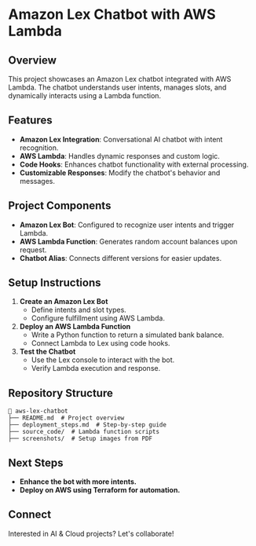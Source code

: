 # Amazon Lex Chatbot with AWS Lambda

## Overview
This project showcases an Amazon Lex chatbot integrated with AWS Lambda. The chatbot understands user intents, manages slots, and dynamically interacts using a Lambda function.

## Features
- **Amazon Lex Integration**: Conversational AI chatbot with intent recognition.
- **AWS Lambda**: Handles dynamic responses and custom logic.
- **Code Hooks**: Enhances chatbot functionality with external processing.
- **Customizable Responses**: Modify the chatbot's behavior and messages.

## Project Components
- **Amazon Lex Bot**: Configured to recognize user intents and trigger Lambda.
- **AWS Lambda Function**: Generates random account balances upon request.
- **Chatbot Alias**: Connects different versions for easier updates.

## Setup Instructions
1. **Create an Amazon Lex Bot**
   - Define intents and slot types.
   - Configure fulfillment using AWS Lambda.
2. **Deploy an AWS Lambda Function**
   - Write a Python function to return a simulated bank balance.
   - Connect Lambda to Lex using code hooks.
3. **Test the Chatbot**
   - Use the Lex console to interact with the bot.
   - Verify Lambda execution and response.

## Repository Structure
```
📂 aws-lex-chatbot
├── README.md  # Project overview
├── deployment_steps.md  # Step-by-step guide
├── source_code/  # Lambda function scripts
├── screenshots/  # Setup images from PDF
```

## Next Steps
- **Enhance the bot with more intents.**
- **Deploy on AWS using Terraform for automation.**

## Connect
Interested in AI & Cloud projects? Let's collaborate!
